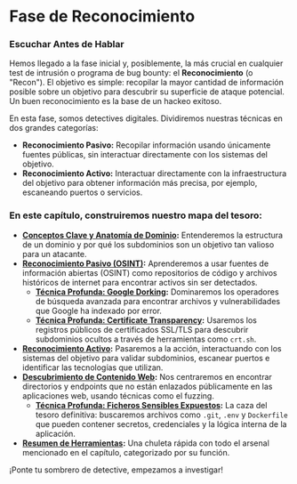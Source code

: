 # Fase de Reconocimiento

### Escuchar Antes de Hablar

Hemos llegado a la fase inicial y, posiblemente, la más crucial en cualquier test de intrusión o programa de bug bounty: el **Reconocimiento** (o "Recon"). El objetivo es simple: recopilar la mayor cantidad de información posible sobre un objetivo para descubrir su superficie de ataque potencial. Un buen reconocimiento es la base de un hackeo exitoso.

En esta fase, somos detectives digitales. Dividiremos nuestras técnicas en dos grandes categorías:

* **Reconocimiento Pasivo:** Recopilar información usando únicamente fuentes públicas, sin interactuar directamente con los sistemas del objetivo.
* **Reconocimiento Activo:** Interactuar directamente con la infraestructura del objetivo para obtener información más precisa, por ejemplo, escaneando puertos o servicios.

### En este capítulo, construiremos nuestro mapa del tesoro:

* **[Conceptos Clave y Anatomía de Dominio](./02a-conceptos-clave.md):** Entenderemos la estructura de un dominio y por qué los subdominios son un objetivo tan valioso para un atacante.
* **[Reconocimiento Pasivo (OSINT)](./02b-reconocimiento-pasivo.md):** Aprenderemos a usar fuentes de información abiertas (OSINT) como repositorios de código y archivos históricos de internet para encontrar activos sin ser detectados.
  * **[Técnica Profunda: Google Dorking](./02b-1-google-dorking.md):** Dominaremos los operadores de búsqueda avanzada para encontrar archivos y vulnerabilidades que Google ha indexado por error.
  * **[Técnica Profunda: Certificate Transparency](./02b-2-certificate-transparency.md):** Usaremos los registros públicos de certificados SSL/TLS para descubrir subdominios ocultos a través de herramientas como `crt.sh`.
* **[Reconocimiento Activo](./02c-reconocimiento-activo.md):** Pasaremos a la acción, interactuando con los sistemas del objetivo para validar subdominios, escanear puertos e identificar las tecnologías que utilizan.
* **[Descubrimiento de Contenido Web](./02d-descubrimiento-de-contenido-web.md):** Nos centraremos en encontrar directorios y endpoints que no están enlazados públicamente en las aplicaciones web, usando técnicas como el fuzzing.
  * **[Técnica Profunda: Ficheros Sensibles Expuestos](./02d-1-ficheros-sensibles.md):** La caza del tesoro definitiva: buscaremos archivos como `.git`, `.env` y `Dockerfile` que pueden contener secretos, credenciales y la lógica interna de la aplicación.
* **[Resumen de Herramientas](./02e-resumen-de-herramientas.md):** Una chuleta rápida con todo el arsenal mencionado en el capítulo, categorizado por su función.

¡Ponte tu sombrero de detective, empezamos a investigar!
